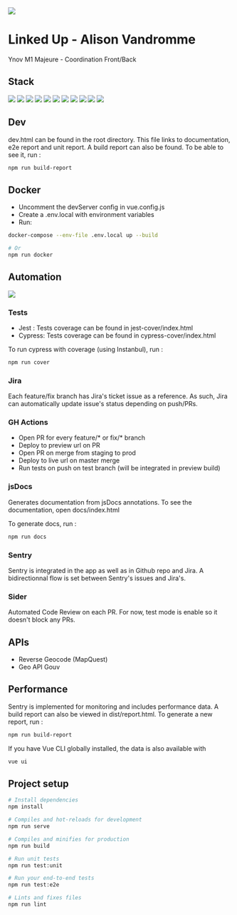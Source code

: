 <img src="./.img/img/lkd-banner.png" />

# Linked Up - Alison Vandromme

Ynov M1 Majeure - Coordination Front/Back

## Stack

<img src="https://img.shields.io/badge/Vue.js-35495E?style=for-the-badge&logo=vuedotjs&logoColor=4FC08D"/> <img src="https://img.shields.io/badge/firebase-ffca28?style=for-the-badge&logo=firebase&logoColor=black"/> <img src="https://img.shields.io/badge/Jest-C21325?style=for-the-badge&logo=jest&logoColor=white" /> <img src="https://img.shields.io/badge/Cypress-17202C?style=for-the-badge&logo=cypress&logoColor=white" /> <img src="https://img.shields.io/badge/Sass-CC6699?style=for-the-badge&logo=sass&logoColor=white"/> <img src="https://img.shields.io/badge/Bootstrap-563D7C?style=for-the-badge&logo=bootstrap&logoColor=white"/> <img src="https://img.shields.io/badge/eslint-3A33D1?style=for-the-badge&logo=eslint&logoColor=white" /> <img src="https://img.shields.io/badge/prettier-1A2C34?style=for-the-badge&logo=prettier&logoColor=F7BA3E" /> <img src="https://img.shields.io/badge/Jira-0052CC?style=for-the-badge&logo=Jira&logoColor=white" /> <img src="https://img.shields.io/badge/GitHub_Actions-2088FF?style=for-the-badge&logo=github-actions&logoColor=white" /> <img src="https://img.shields.io/badge/Sentry-362D59?style=for-the-badge&logo=sentry&logoColor=white" />


## Dev

dev.html can be found in the root directory.
This file links to documentation, e2e report and unit report.
A build report can also be found.
To be able to see it, run :

```sh
npm run build-report
```

## Docker

- Uncomment the devServer config in vue.config.js
- Create a .env.local with environment variables
- Run:

```sh
docker-compose --env-file .env.local up --build

# Or
npm run docker
```

## Automation

<img src="./.img/img/app-schema.jpg">

### Tests

- Jest : Tests coverage can be found in jest-cover/index.html
- Cypress: Tests coverage can be found in cypress-cover/index.html

To run cypress with coverage (using Instanbul), run :

```sh
npm run cover
```

### Jira

Each feature/fix branch has Jira's ticket issue as a reference. 
As such, Jira can automatically update issue's status depending on push/PRs.

### GH Actions

- Open PR for every feature/* or fix/* branch
- Deploy to preview url on PR
- Open PR on merge from staging to prod
- Deploy to live url on master merge
- Run tests on push on test branch (will be integrated in preview build)

### jsDocs

Generates documentation from jsDocs annotations.
To see the documentation, open docs/index.html

To generate docs, run : 

```sh 
npm run docs 
```

### Sentry

Sentry is integrated in the app as well as in Github repo and Jira.
A bidirectionnal flow is set between Sentry's issues and Jira's. 

### Sider

Automated Code Review on each PR.
For now, test mode is enable so it doesn't block any PRs. 

## APIs

- Reverse Geocode (MapQuest)
- Geo API Gouv

## Performance

Sentry is implemented for monitoring and includes performance data.
A build report can also be viewed in dist/report.html.
To generate a new report, run : 

```sh
npm run build-report
```

If you have Vue CLI globally installed, the data is also available with 

```sh
vue ui
```

## Project setup

```sh
# Install dependencies
npm install

# Compiles and hot-reloads for development
npm run serve

# Compiles and minifies for production
npm run build

# Run unit tests
npm run test:unit

# Run your end-to-end tests
npm run test:e2e

# Lints and fixes files
npm run lint
```
